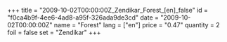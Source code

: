 +++
title = "2009-10-02T00:00:00Z_Zendikar_Forest_[en]_false"
id = "f0ca4b9f-4ee6-4ad8-a95f-326ada9de3cd"
date = "2009-10-02T00:00:00Z"
name = "Forest"
lang = ["en"]
price = "0.47"
quantity = 2
foil = false
set = "Zendikar"
+++
